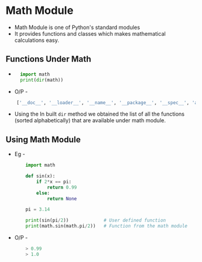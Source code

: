 # Math Module

+ Math Module is one of Python's standard modules
+ It provides functions and classes which makes mathematical calculations easy.

## Functions Under Math
+ ```.py
    import math
    print(dir(math))
  ```
+ O/P -
```.py
    ['__doc__', '__loader__', '__name__', '__package__', '__spec__', 'acos', 'acosh', 'asin', 'asinh', 'atan', 'atan2', 'atanh', 'ceil', 'copysign', 'cos', 'cosh', 'degrees', 'e', 'erf', 'erfc', 'exp', 'expm1', 'fabs', 'factorial', 'floor', 'fmod', 'frexp', 'fsum', 'gamma', 'gcd', 'hypot', 'inf', 'isclose', 'isfinite', 'isinf', 'isnan', 'ldexp', 'lgamma', 'log', 'log10', 'log1p', 'log2', 'modf', 'nan', 'pi', 'pow', 'radians', 'remainder', 'sin', 'sinh', 'sqrt', 'tan', 'tanh', 'tau', 'trunc']    
```
+ Using the In built ```dir``` method we obtained the list of all the functions (sorted alphabetically) that are available under math module.

## Using Math Module
+ Eg - 
    ```.py
        import math

        def sin(x):
            if 2*x == pi:
                return 0.99
            else:
                return None

        pi = 3.14

        print(sin(pi/2))             # User defined function
        print(math.sin(math.pi/2))   # Function from the math module
    ```
+ O/P -
    ```.py
        > 0.99
        > 1.0
    ```    

